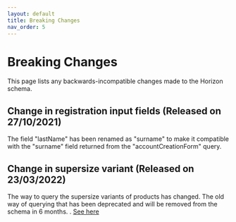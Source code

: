 ```yaml
---
layout: default
title: Breaking Changes
nav_order: 5
---
```


# Breaking Changes

This page lists any backwards-incompatible changes made to the Horizon schema. 

## Change in registration input fields (Released on 27/10/2021)

The field "lastName" has been renamed as "surname" to make it compatible with the "surname" field returned from the "accountCreationForm" query.

## Change in supersize variant (Released on 23/03/2022)

The way to query the supersize variants of products has changed. The old way of querying that has been deprecated and will be removed from the schema in 6 months.
. [See here](examples/features/supersize.md)
